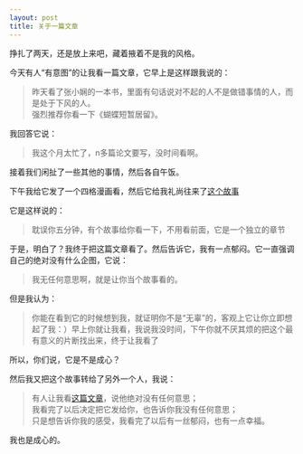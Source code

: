 ```yaml
---
layout: post
title: 关于一篇文章
---
```


<p>挣扎了两天，还是放上来吧，藏着掖着不是我的风格。</p>
<p>今天有人“有意图”的让我看一篇文章，它早上是这样跟我说的：</p>
<blockquote><p>昨天看了张小娴的一本书，里面有句话说对不起的人不是做错事情的人，而是处于下风的人。<br />
强烈推荐你看一下《蝴蝶短暂居留》。</p></blockquote>
<p>我回答它说：</p>
<blockquote><p>我这个月太忙了，n多篇论文要写，没时间看啊。</p></blockquote>
<p>接着我们闲扯了一些其他的事情，然后各自午饭。</p>
<p>下午我给它发了一个四格漫画看，然后它给我礼尚往来了<a href="http://www.xxsy.net/yqbook/z/zhangxiaoxian/hdgqjl/5.html">这个故事</a></p>
<p>它是这样说的：</p>
<blockquote><p>耽误你五分钟，有个故事给你看一下，不用看前面，它是一个独立的章节</p></blockquote>
<p>于是，明白了？我终于把这篇文章看了。然后告诉它，我有一点郁闷。它一直强调自己的绝对没有什么企图，它说：</p>
<blockquote><p>我无任何意思啊，就是让你当个故事看的。</p></blockquote>
<p>但是我认为：</p>
<blockquote><p>你能在看到它的时候想到我，就证明你不是“无辜”的，客观上它让你立即想起了我：）早上你就让我看，我说我没时间，下午你就不厌其烦的把这个最有意义的片断找出来，终于让我看了</p></blockquote>
<p>所以，你们说，它是不是成心？</p>
<p>然后我又把这个故事转给了另外一个人，我说：</p>
<blockquote><p>有人让我看<a href="http://www.xxsy.net/yqbook/z/zhangxiaoxian/hdgqjl/5.html">这篇文章</a>，说他绝对没有任何意思；<br />
我看完了以后决定把它发给你，也告诉你我没有任何意思；<br />
只是想告诉你我的感受，我看完了以后有一丝郁闷，也有一点幸福。</p></blockquote>
<p>我也是成心的。</p>
